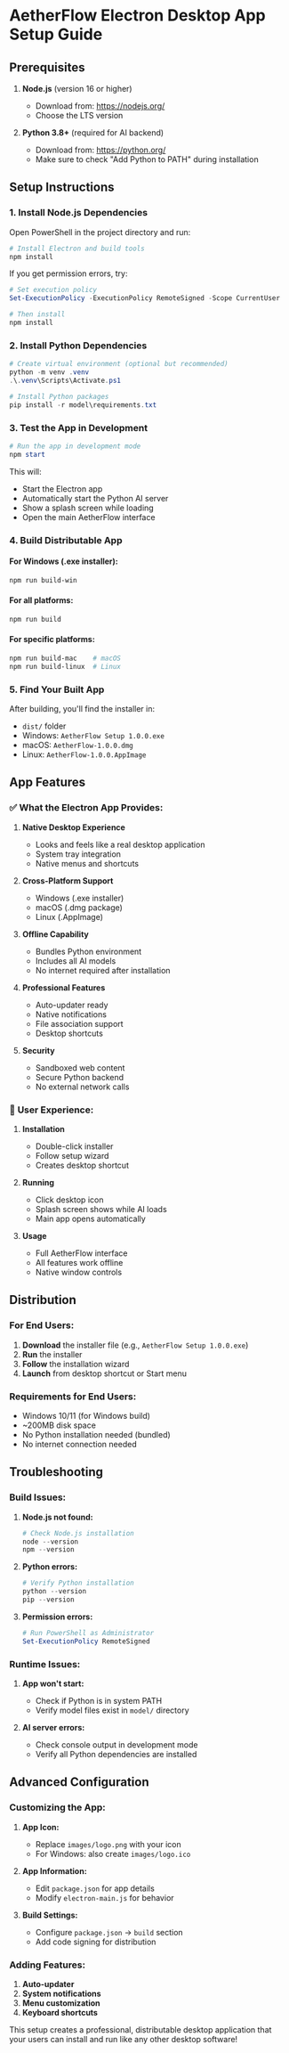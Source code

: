 # AetherFlow Electron Desktop App Setup Guide

## Prerequisites

1. **Node.js** (version 16 or higher)
   - Download from: https://nodejs.org/
   - Choose the LTS version

2. **Python 3.8+** (required for AI backend)
   - Download from: https://python.org/
   - Make sure to check "Add Python to PATH" during installation

## Setup Instructions

### 1. Install Node.js Dependencies

Open PowerShell in the project directory and run:

```powershell
# Install Electron and build tools
npm install
```

If you get permission errors, try:
```powershell
# Set execution policy
Set-ExecutionPolicy -ExecutionPolicy RemoteSigned -Scope CurrentUser

# Then install
npm install
```

### 2. Install Python Dependencies

```powershell
# Create virtual environment (optional but recommended)
python -m venv .venv
.\.venv\Scripts\Activate.ps1

# Install Python packages
pip install -r model\requirements.txt
```

### 3. Test the App in Development

```powershell
# Run the app in development mode
npm start
```

This will:
- Start the Electron app
- Automatically start the Python AI server
- Show a splash screen while loading
- Open the main AetherFlow interface

### 4. Build Distributable App

#### For Windows (.exe installer):
```powershell
npm run build-win
```

#### For all platforms:
```powershell
npm run build
```

#### For specific platforms:
```powershell
npm run build-mac    # macOS
npm run build-linux  # Linux
```

### 5. Find Your Built App

After building, you'll find the installer in:
- `dist/` folder
- Windows: `AetherFlow Setup 1.0.0.exe`
- macOS: `AetherFlow-1.0.0.dmg`
- Linux: `AetherFlow-1.0.0.AppImage`

## App Features

### ✅ **What the Electron App Provides:**

1. **Native Desktop Experience**
   - Looks and feels like a real desktop application
   - System tray integration
   - Native menus and shortcuts

2. **Cross-Platform Support**
   - Windows (.exe installer)
   - macOS (.dmg package)
   - Linux (.AppImage)

3. **Offline Capability**
   - Bundles Python environment
   - Includes all AI models
   - No internet required after installation

4. **Professional Features**
   - Auto-updater ready
   - Native notifications
   - File association support
   - Desktop shortcuts

5. **Security**
   - Sandboxed web content
   - Secure Python backend
   - No external network calls

### 🎯 **User Experience:**

1. **Installation**
   - Double-click installer
   - Follow setup wizard
   - Creates desktop shortcut

2. **Running**
   - Click desktop icon
   - Splash screen shows while AI loads
   - Main app opens automatically

3. **Usage**
   - Full AetherFlow interface
   - All features work offline
   - Native window controls

## Distribution

### **For End Users:**

1. **Download** the installer file (e.g., `AetherFlow Setup 1.0.0.exe`)
2. **Run** the installer
3. **Follow** the installation wizard
4. **Launch** from desktop shortcut or Start menu

### **Requirements for End Users:**
- Windows 10/11 (for Windows build)
- ~200MB disk space
- No Python installation needed (bundled)
- No internet connection needed

## Troubleshooting

### **Build Issues:**

1. **Node.js not found:**
   ```powershell
   # Check Node.js installation
   node --version
   npm --version
   ```

2. **Python errors:**
   ```powershell
   # Verify Python installation
   python --version
   pip --version
   ```

3. **Permission errors:**
   ```powershell
   # Run PowerShell as Administrator
   Set-ExecutionPolicy RemoteSigned
   ```

### **Runtime Issues:**

1. **App won't start:**
   - Check if Python is in system PATH
   - Verify model files exist in `model/` directory

2. **AI server errors:**
   - Check console output in development mode
   - Verify all Python dependencies are installed

## Advanced Configuration

### **Customizing the App:**

1. **App Icon:**
   - Replace `images/logo.png` with your icon
   - For Windows: also create `images/logo.ico`

2. **App Information:**
   - Edit `package.json` for app details
   - Modify `electron-main.js` for behavior

3. **Build Settings:**
   - Configure `package.json` → `build` section
   - Add code signing for distribution

### **Adding Features:**

1. **Auto-updater**
2. **System notifications**
3. **Menu customization**
4. **Keyboard shortcuts**

This setup creates a professional, distributable desktop application that your users can install and run like any other desktop software!
